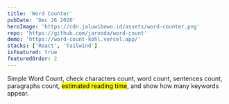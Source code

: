 ```yaml
---
title: 'Word Counter'
pubDate: 'Dec 26 2020'
heroImage: 'https://cdn.jaluwibowo.id/assets/word-counter.png'
repo: 'https://github.com/jarooda/word-count'
demo: 'https://word-count-kohl.vercel.app/'
stacks: ['React', 'Tailwind']
isFeatured: true
featuredOrder: 2
---
```


Simple Word Count, check characters count, word count, sentences count, paragraphs count, <mark>estimated reading time</mark>, and show how many keywords appear.